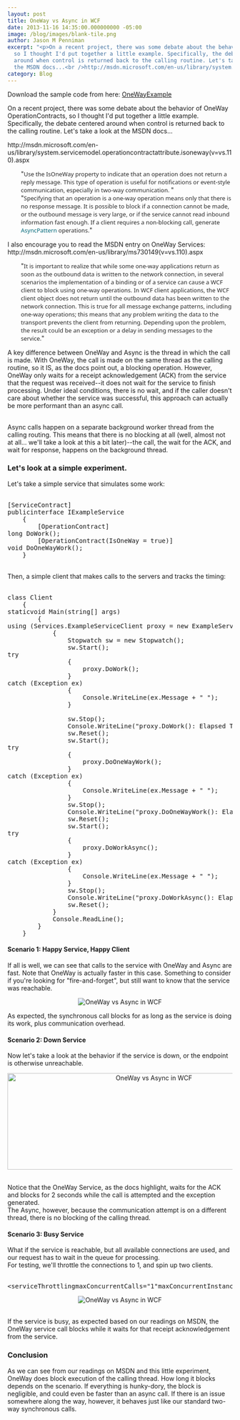 ```yaml
---
layout: post
title: OneWay vs Async in WCF
date: 2013-11-16 14:35:00.000000000 -05:00
image: /blog/images/blank-tile.png
author: Jason M Penniman
excerpt: "<p>On a recent project, there was some debate about the behavior of OneWay OperationContracts,
  so I thought I'd put together a little example. Specifically, the debate centered
  around when control is returned back to the calling routine. Let's take a look at
  the MSDN docs...<br />http://msdn.microsoft.com/en-us/library/system.servicemodel.operationcontractat...</p>"
category: Blog
---
```

<p>Download the sample code from here: <a href="/examples/OneWayServiceExample.zip">OneWayExample</a></p>

<p>On a recent project, there was some debate about the behavior of OneWay OperationContracts, so I thought I'd put together a little example.<br />Specifically, the debate centered around when control is returned back to the calling routine. Let's take a look at the MSDN docs...</p>
<p>http://msdn.microsoft.com/en-us/library/system.servicemodel.operationcontractattribute.isoneway(v=vs.110).aspx</p>
<p style="padding-left: 30px;">"<span style="color: #2a2a2a; font-family: 'Segoe UI', 'Lucida Grande', Verdana, Arial, Helvetica, sans-serif; font-size: 13px; line-height: 18px;">Use the </span><span style="color: #2a2a2a; font-family: 'Segoe UI', 'Lucida Grande', Verdana, Arial, Helvetica, sans-serif; font-size: 13px; line-height: 18px;">IsOneWay</span><span style="color: #2a2a2a; font-family: 'Segoe UI', 'Lucida Grande', Verdana, Arial, Helvetica, sans-serif; font-size: 13px; line-height: 18px;"> property to indicate that an operation does not return a reply message. This type of operation is useful for notifications or event-style communication, especially in two-way communication. </span>"<br />"<span style="color: #2a2a2a; font-family: 'Segoe UI', 'Lucida Grande', Verdana, Arial, Helvetica, sans-serif; font-size: 13px; line-height: 18px;">Specifying that an operation is a one-way operation means only that there is no response message. It is possible to block if a connection cannot be made, or the outbound message is very large, or if the service cannot read inbound information fast enough. If a client requires a non-blocking call, generate </span><span style="color: #2a2a2a; font-family: 'Segoe UI', 'Lucida Grande', Verdana, Arial, Helvetica, sans-serif; font-size: 13px; line-height: 18px;"><a href="http://msdn.microsoft.com/en-us/library/system.servicemodel.operationcontractattribute.asyncpattern(v=vs.110).aspx" rel="nofollow" style="color: #03697a; text-decoration: none;">AsyncPattern</a> </span><span style="color: #2a2a2a; font-family: 'Segoe UI', 'Lucida Grande', Verdana, Arial, Helvetica, sans-serif; font-size: 13px; line-height: 18px;">operations.</span>"</p>
<p>I also encourage you to read the MSDN entry on OneWay Services:<br />http://msdn.microsoft.com/en-us/library/ms730149(v=vs.110).aspx</p>
<p style="padding-left: 30px;">"<span style="color: #2a2a2a; font-family: 'Segoe UI', 'Lucida Grande', Verdana, Arial, Helvetica, sans-serif; font-size: 13px; line-height: 18px;">It is important to realize that while some one-way applications return as soon as the outbound data is written to the network connection, in several scenarios the implementation of a binding or of a service can cause a WCF client to block using one-way operations. In WCF client applications, the WCF client object does not return until the outbound data has been written to the network connection. This is true for all message exchange patterns, including one-way operations; this means that any problem writing the data to the transport prevents the client from returning. Depending upon the problem, the result could be an exception or a delay in sending messages to the service.</span>"</p>
<p>A key difference between OneWay and Async is the thread in which the call is made.  With OneWay, the call is made on the same thread as the calling routine, so it IS, as the docs point out, a blocking operation.  However, OneWay only waits for a receipt acknowledgement (ACK) from the service that the request was received--it does not wait for the service to finish processing.  Under ideal conditions, there is no wait, and if the caller doesn't care about whether the service was successful, this approach can actually be more performant than an async call.</p>
<p><br />Async calls happen on a separate background worker thread from the calling routing.  This means that there is no blocking at all (well, almost not at all... we'll take a look at this a bit later)--the call, the wait for the ACK, and wait for response, happens on the background thread.</p>
<p> </p>
<h3>Let's look at a simple experiment.</h3>
<p>Let's take a simple service that simulates some work:<br /><br /></p>
<pre class="csharpcode">[ServiceContract]<br /><span class="kwrd">public</span><span class="kwrd">interface</span> IExampleService<br />    {<br />        [OperationContract]<br /><span class="kwrd">long</span> DoWork();<br />        [OperationContract(IsOneWay = <span class="kwrd">true</span>)]<br /><span class="kwrd">void</span> DoOneWayWork();<br />    }</pre>
<p><br />Then, a simple client that makes calls to the servers and tracks the timing:<br /><br /></p>
<pre class="csharpcode"><span class="kwrd">class</span> Client<br />    {<br /><span class="kwrd">static</span><span class="kwrd">void</span> Main(<span class="kwrd">string</span>[] args)<br />        {<br /><span class="kwrd">using</span> (Services.ExampleServiceClient proxy = <span class="kwrd">new</span> ExampleServiceClient())<br />            {<br />                Stopwatch sw = <span class="kwrd">new</span> Stopwatch();<br />                sw.Start();<br /><span class="kwrd">try</span><br />                {<br />                    proxy.DoWork();<br />                }<br /><span class="kwrd">catch</span> (Exception ex)<br />                {<br />                    Console.WriteLine(ex.Message + <span class="str">" "</span>);<br />                }<br /><br />                sw.Stop();<br />                Console.WriteLine(<span class="str">"proxy.DoWork(): Elapsed Time: {0}ms\n"</span>, sw.ElapsedMilliseconds);<br />                sw.Reset();<br />                sw.Start();<br /><span class="kwrd">try</span><br />                {<br />                    proxy.DoOneWayWork();<br />                }<br /><span class="kwrd">catch</span> (Exception ex)<br />                {<br />                    Console.WriteLine(ex.Message + <span class="str">" "</span>);<br />                }<br />                sw.Stop();<br />                Console.WriteLine(<span class="str">"proxy.DoOneWayWork(): Elapsed Time: {0}ms\n"</span>, sw.ElapsedMilliseconds);<br />                sw.Reset();<br />                sw.Start();<br /><span class="kwrd">try</span><br />                {<br />                    proxy.DoWorkAsync();<br />                }<br /><span class="kwrd">catch</span> (Exception ex)<br />                {<br />                    Console.WriteLine(ex.Message + <span class="str">" "</span>);<br />                }<br />                sw.Stop();<br />                Console.WriteLine(<span class="str">"proxy.DoWorkAsync(): Elapsed Time: {0}ms\n"</span>, sw.ElapsedMilliseconds);<br />                sw.Reset();<br />            }<br />            Console.ReadLine();<br />        }<br />    }</pre>
<p> </p>
<p> </p>
<h4>Scenario 1: Happy Service, Happy Client</h4>
<p>If all is well, we can see that calls to the service with OneWay and Async are fast.  Note that OneWay is actually faster in this case.  Something to consider if you're looking for "fire-and-forget", but still want to know that the service was reachable.</p>
<div class="separator" style="clear: both; text-align: center;"><img src="https://1.bp.blogspot.com/-jGwniJkgvl0/Uofc2HfktgI/AAAAAAAAAWM/SRbez_sPU1Q/s1600/Screen+Shot+2013-11-16+at+3.14.46+PM.png" border="0" alt="OneWay vs Async in WCF" style="border: 0px;" /></div>
<p>As expected, the synchronous call blocks for as long as the service is doing its work, plus communication overhead.</p>
<p> </p>
<h4>Scenario 2: Down Service</h4>
<p>Now let's take a look at the behavior if the service is down, or the endpoint is otherwise unreachable.</p>
<div class="separator" style="clear: both; text-align: center;"><img src="https://2.bp.blogspot.com/-SMMgsBKLUjo/Uofd0uCNRlI/AAAAAAAAAWY/Ek4hFCxxk8c/s1600/Screen+Shot+2013-11-16+at+4.03.56+PM.png" border="0" alt="OneWay vs Async in WCF" width="640" height="216" style="border: 0px;" /></div>
<p><br />Notice that the OneWay Service, as the docs highlight, waits for the ACK and blocks for 2 seconds while the call is attempted and the exception generated.<br />The Async, however, because the communication attempt is on a different thread, there is no blocking of the calling thread.</p>
<p> </p>
<h4>Scenario 3: Busy Service</h4>
<p>What if the service is reachable, but all available connections are used, and our request has to wait in the queue for processing.<br />For testing, we'll throttle the connections to 1, and spin up two clients.<br /><br /></p>
<pre class="csharpcode"><span class="kwrd">&lt;</span><span class="html">serviceThrottling</span><span class="attr">maxConcurrentCalls</span><span class="kwrd">="1"</span><span class="attr">maxConcurrentInstances</span><span class="kwrd">="1"</span><span class="attr">maxConcurrentSessions</span><span class="kwrd">="1"</span><span class="kwrd">/&gt;</span></pre>
<p> </p>
<div class="separator" style="clear: both; text-align: center;"><img src="https://4.bp.blogspot.com/-xJrUUhspwdc/UofeeW6yjHI/AAAAAAAAAWg/JFMJKNcDcGU/s1600/Screen+Shot+2013-11-16+at+3.28.47+PM.png" border="0" alt="OneWay vs Async in WCF" style="border: 0px;" /></div>
<p><br />If the service is busy, as expected based on our readings on MSDN, the OneWay service call blocks while it waits for that receipt acknowledgement from the service.</p>
<p> </p>
<h3>Conclusion</h3>
<p>As we can see from our readings on MSDN and this little experiment, OneWay does block execution of the calling thread.  How long it blocks depends on the scenario. If everything is hunky-dory, the block is negligible, and could even be faster than an async call.  If there is an issue somewhere along the way, however, it behaves just like our standard two-way synchronous calls.</p>
